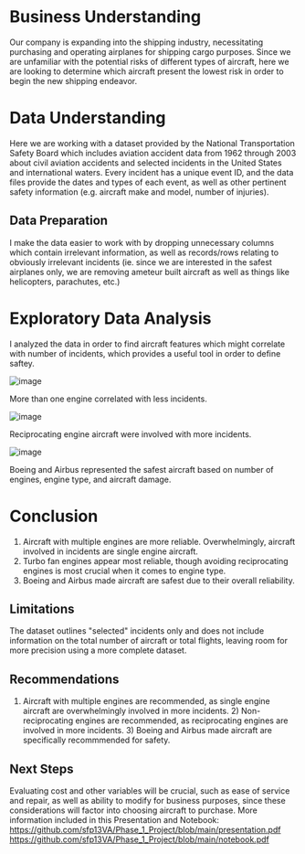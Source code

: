 # Business Understanding
Our company is expanding into the shipping industry, necessitating purchasing and operating airplanes for shipping cargo purposes. Since we are unfamiliar with the potential risks of different types of aircraft, here we are looking to determine which aircraft present the lowest risk in order to begin the new shipping endeavor.

# Data Understanding
Here we are working with a dataset provided by the National Transportation Safety Board which includes aviation accident data from 1962 through 2003 about civil aviation accidents and selected incidents in the United States and international waters. Every incident has a unique event ID, and the data files provide the dates and types of each event, as well as other pertinent safety information (e.g. aircraft make and model, number of injuries).

## Data Preparation
I make the data easier to work with by dropping unnecessary columns which contain irrelevant information, as well as records/rows relating to obviously irrelevant incidents (ie. since we are interested in the safest airplanes only, we are removing ameteur built aircraft as well as things like helicopters, parachutes, etc.)

# Exploratory Data Analysis
I analyzed the data in order to find aircraft features which might correlate with number of incidents, which provides a useful tool in order to define saftey.

![image](https://github.com/user-attachments/assets/091bc56c-73fc-4d8b-899f-fe7bc52b2bac)

More than one engine correlated with less incidents.

![image](https://github.com/user-attachments/assets/ad4b1d7e-f907-4b1a-bcb7-b28d48945d53)

Reciprocating engine aircraft were involved with more incidents.

![image](https://github.com/user-attachments/assets/8052608d-2e71-474f-b88d-ceb58766dfe3)

Boeing and Airbus represented the safest aircraft based on number of engines, engine type, and aircraft damage.


# Conclusion

1) Aircraft with multiple engines are more reliable.  Overwhelmingly, aircraft involved in incidents are single engine aircraft.
2) Turbo fan engines appear most reliable, though avoiding reciprocating engines is most crucial when it comes to engine type.
3) Boeing and Airbus made aircraft are safest due to their overall reliability.
   
## Limitations
The dataset outlines "selected" incidents only and does not include information on the total number of aircraft or total flights, leaving room for more precision using a more complete dataset.

## Recommendations
1) Aircraft with multiple engines are recommended, as single engine aircraft are overwhelmingly involved in more incidents.  2) Non-reciprocating engines are recommended, as reciprocating engines are involved in more incidents.  3) Boeing and Airbus made aircraft are specifically recommmended for safety.

## Next Steps
Evaluating cost and other variables will be crucial, such as ease of service and repair, as well as ability to modify for business purposes, since these considerations will factor into choosing aircraft to purchase.
More information included in this Presentation and Notebook: https://github.com/sfp13VA/Phase_1_Project/blob/main/presentation.pdf
https://github.com/sfp13VA/Phase_1_Project/blob/main/notebook.pdf
